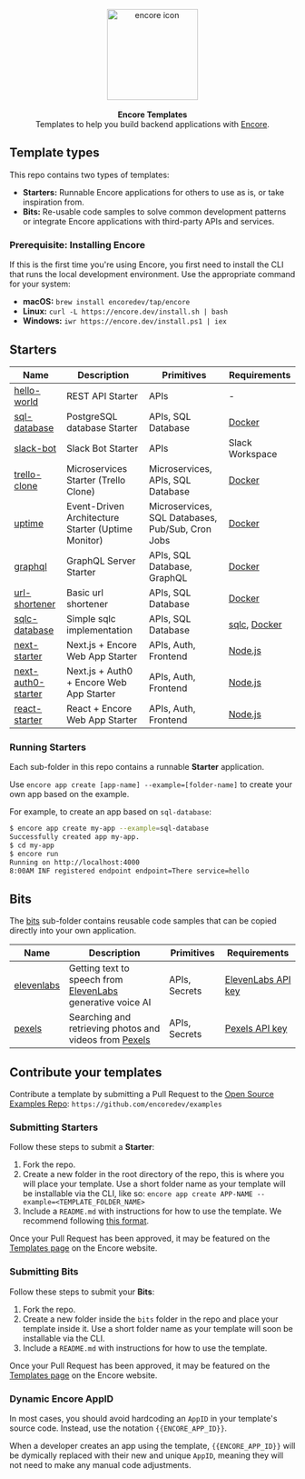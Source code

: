<p align="center" dir="auto">
<a href="https://encore.dev"><img src="https://user-images.githubusercontent.com/78424526/214602214-52e0483a-b5fc-4d4c-b03e-0b7b23e012df.svg" width="160px" alt="encore icon"></img></a><br/><br/>
<b>Encore Templates</b><br/>
Templates to help you build backend applications with <a href="https://github.com/encoredev/encore">Encore</a>.
</p>

## Template types

This repo contains two types of templates:

- **Starters:** Runnable Encore applications for others to use as is, or take inspiration from.
- **Bits:** Re-usable code samples to solve common development patterns or integrate Encore applications with
  third-party APIs and services.

### Prerequisite: Installing Encore

If this is the first time you're using Encore, you first need to install the CLI that runs the local development
environment. Use the appropriate command for your system:

- **macOS:** `brew install encoredev/tap/encore`
- **Linux:** `curl -L https://encore.dev/install.sh | bash`
- **Windows:** `iwr https://encore.dev/install.ps1 | iex`

## Starters

| Name                           | Description                                        | Primitives                                       | Requirements                                                            |
|--------------------------------|----------------------------------------------------|--------------------------------------------------|-------------------------------------------------------------------------|
| [hello-world](hello-world)     | REST API Starter                                   | APIs                                             | -                                                                       |
| [sql-database](sql-database)   | PostgreSQL database Starter                        | APIs, SQL Database                               | [Docker](https://docker.com/)                                           |
| [slack-bot](slack-bot)         | Slack Bot Starter                                  | APIs                                             | Slack Workspace                                                         |
| [trello-clone](trello-clone)   | Microservices Starter (Trello Clone)               | Microservices, APIs, SQL Database                | [Docker](https://docker.com/)                                           |
| [uptime](uptime)               | Event-Driven Architecture Starter (Uptime Monitor) | Microservices, SQL Databases, Pub/Sub, Cron Jobs | [Docker](https://docker.com/)                                           |
| [graphql](graphql)             | GraphQL Server Starter                             | APIs, SQL Database, GraphQL                      | [Docker](https://docker.com/)                                           |
| [url-shortener](url-shortener) | Basic url shortener                                | APIs, SQL Database                               | [Docker](https://docker.com/)                                           |
| [sqlc-database](sqlc-database) | Simple sqlc implementation                         | APIs, SQL Database                               | [sqlc](https://docs.sqlc.dev/en/stable/), [Docker](https://docker.com/) |
| [next-starter](nextjs-starter)   | Next.js + Encore Web App Starter                   | APIs, Auth, Frontend                             | [Node.js](https://nodejs.org/en)                                        |
| [next-auth0-starter](nextjs-auth0-starter)   | Next.js + Auth0 + Encore Web App Starter                   | APIs, Auth, Frontend                             | [Node.js](https://nodejs.org/en)                                        |
| [react-starter](react-starter) | React + Encore Web App Starter                     | APIs, Auth, Frontend                             | [Node.js](https://nodejs.org/en)                                        |

### Running Starters

Each sub-folder in this repo contains a runnable **Starter** application.

Use `encore app create [app-name] --example=[folder-name]` to
create your own app based on the example.

For example, to create an app based on `sql-database`:

```bash
$ encore app create my-app --example=sql-database
Successfully created app my-app.
$ cd my-app
$ encore run
Running on http://localhost:4000
8:00AM INF registered endpoint endpoint=There service=hello
```

## Bits

The [bits](bits) sub-folder contains reusable code samples that can be copied directly into your own application.

| Name                          | Description                                                                         | Primitives    | Requirements                                                                              |
|-------------------------------|-------------------------------------------------------------------------------------|---------------|-------------------------------------------------------------------------------------------|
| [elevenlabs](bits/elevenlabs) | Getting text to speech from [ElevenLabs](https://elevenlabs.io/) generative voice AI | APIs, Secrets | [ElevenLabs API key](https://docs.elevenlabs.io/api-reference/quick-start/authentication) |
| [pexels](bits/pexels)         | Searching and retrieving photos and videos from [Pexels](https://www.pexels.com/)   | APIs, Secrets | [Pexels API key](https://www.pexels.com/api/)     |

## Contribute your templates

Contribute a template by submitting a Pull Request to
the [Open Source Examples Repo](https://github.com/encoredev/examples): `https://github.com/encoredev/examples`

### Submitting Starters

Follow these steps to submit a **Starter**:

1. Fork the repo.
2. Create a new folder in the root directory of the repo, this is where you will place your template. Use a short folder
   name as your template will be installable via the CLI, like
   so: `encore app create APP-NAME --example=<TEMPLATE_FOLDER_NAME>`
3. Include a `README.md` with instructions for how to use the template. We recommend
   following [this format](https://github.com/encoredev/examples/blob/8c7e33243f6bfb1b2654839e996e9a924dcd309e/uptime/README.md).

Once your Pull Request has been approved, it may be featured on the [Templates page](/templates) on the Encore website.

### Submitting Bits

Follow these steps to submit your **Bits**:

1. Fork the repo.
2. Create a new folder inside the `bits` folder in the repo and place your template inside it. Use a short folder name
   as your template will soon be installable via the CLI.
3. Include a `README.md` with instructions for how to use the template.

Once your Pull Request has been approved, it may be featured on the [Templates page](/templates) on the Encore website.

### Dynamic Encore AppID

In most cases, you should avoid hardcoding an `AppID` in your template's source code. Instead, use the
notation `{{ENCORE_APP_ID}}`.

When a developer creates an app using the template, `{{ENCORE_APP_ID}}` will be dymically replaced with their new and
unique `AppID`, meaning they will not need to make any manual code adjustments.
